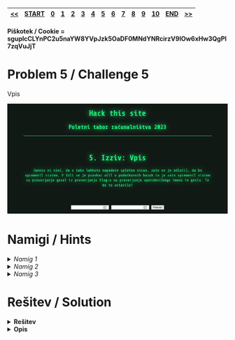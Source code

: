 |[<<](/guides/chall4.md)|[START](/guides/main.md)|[0](/guides/chall0.md)|[1](/guides/chall1.md)|[2](/guides/chall2.md)|[3](/guides/chall3.md)|[4](/guides/chall4.md)|[5](/guides/chall5.md)|[6](/guides/chall6.md)|[7](/guides/chall7.md)|[8](/guides/chall8.md)|[9](/guides/chall9.md)|[10](/guides/chall10.md)|[END](/guides/end.md)|[>>](/guides/chall6.md)|
|:-|:-|:-|:-|:-|:-|:-|:-|:-|:-|:-|:-|:-|:-|:-|

#### Piškotek / Cookie = sguplcCLYnPC2u5naYW8YVpJzk5OaDF0MNdYNRcirzV9lOw6xHw3QgPI7zqVuJjT

# Problem 5 / Challenge 5
Vpis

![Image](/guides/images/image5.png)

# Namigi / Hints
<details>
<summary>
    <i>Namig 1</i> 
</summary>
    Kateri "jezik" je ponavadi uporabljen pri preverjanu vpisnih podatkov?
</details>
<details>
<summary>
    <i>Namig 2</i> 
</summary>
    Kako izkoristimo (exploit) ta jezik ?
</details>
<details>
<summary>
    <i>Namig 3</i> 
</summary>
    SQL (Structured query language), SQL injection, <a href="https://www.youtube.com/watch?v=2OPVViV-GQk">Video o SQL Injection</a>
<br>
</details>

# Rešitev / Solution
<details>
<summary><b>
    Rešitev
</b></summary>
    admin <br />
    'or "1"="1";--
</details>
<details>
<summary><b>
    Opis
</b></summary>
<a href="https://www.youtube.com/watch?v=2OPVViV-GQk">Video o SQL Injection</a>

</details>

